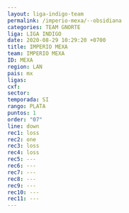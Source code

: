 ```yaml
---
layout: liga-indigo-team
permalink: /imperio-mexa/--obsidiana
categories: TEAM GNORTE
liga: LIGA INDIGO
date: 2020-08-29 10:29:20 +0700
title: IMPERIO MEXA
team: IMPERIO MEXA
ID: MEXA
region: LAN
pais: mx
ligas: 
cxf: 
sector: 
temporada: SI
rango: PLATA
puntos: 1
order: "07"
line: down
rec1: loss
rec2: one
rec3: loss
rec4: loss
rec5: ---
rec6: ---
rec7: ---
rec8: ---
rec9: ---
rec10: ---
rec11: ---
---
```

